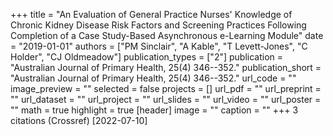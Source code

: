 +++
title = "An Evaluation of General Practice Nurses' Knowledge of Chronic Kidney Disease Risk Factors and Screening Practices Following Completion of a Case Study-Based Asynchronous e-Learning Module"
date = "2019-01-01"
authors = ["PM Sinclair", "A Kable", "T Levett-Jones", "C Holder", "CJ Oldmeadow"]
publication_types = ["2"]
publication = "Australian Journal of Primary Health, 25(4) 346--352."
publication_short = "Australian Journal of Primary Health, 25(4) 346--352."
url_code = ""
image_preview = ""
selected = false
projects = []
url_pdf = ""
url_preprint = ""
url_dataset = ""
url_project = ""
url_slides = ""
url_video = ""
url_poster = ""
math = true
highlight = true
[header]
image = ""
caption = ""
+++
3 citations (Crossref) [2022-07-10]
